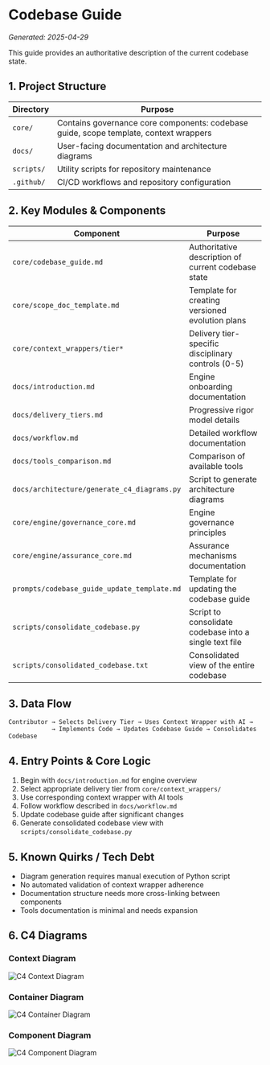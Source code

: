 # Codebase Guide

*Generated: 2025-04-29*

This guide provides an authoritative description of the current codebase state.

## 1. Project Structure

| Directory | Purpose |
|-----------|---------|
| `core/` | Contains governance core components: codebase guide, scope template, context wrappers |
| `docs/` | User-facing documentation and architecture diagrams |
| `scripts/` | Utility scripts for repository maintenance |
| `.github/` | CI/CD workflows and repository configuration |

## 2. Key Modules & Components

| Component | Purpose |
|-----------|---------|
| `core/codebase_guide.md` | Authoritative description of current codebase state |
| `core/scope_doc_template.md` | Template for creating versioned evolution plans |
| `core/context_wrappers/tier*` | Delivery tier-specific disciplinary controls (0-5) |
| `docs/introduction.md` | Engine onboarding documentation |
| `docs/delivery_tiers.md` | Progressive rigor model details |
| `docs/workflow.md` | Detailed workflow documentation |
| `docs/tools_comparison.md` | Comparison of available tools |
| `docs/architecture/generate_c4_diagrams.py` | Script to generate architecture diagrams |
| `core/engine/governance_core.md` | Engine governance principles |
| `core/engine/assurance_core.md` | Assurance mechanisms documentation |
| `prompts/codebase_guide_update_template.md` | Template for updating the codebase guide |
| `scripts/consolidate_codebase.py` | Script to consolidate codebase into a single text file |
| `scripts/consolidated_codebase.txt` | Consolidated view of the entire codebase |

## 3. Data Flow

```
Contributor → Selects Delivery Tier → Uses Context Wrapper with AI →
            → Implements Code → Updates Codebase Guide → Consolidates Codebase
```

## 4. Entry Points & Core Logic

1. Begin with `docs/introduction.md` for engine overview
2. Select appropriate delivery tier from `core/context_wrappers/`
3. Use corresponding context wrapper with AI tools
4. Follow workflow described in `docs/workflow.md`
5. Update codebase guide after significant changes
6. Generate consolidated codebase view with `scripts/consolidate_codebase.py`

## 5. Known Quirks / Tech Debt

- Diagram generation requires manual execution of Python script
- No automated validation of context wrapper adherence
- Documentation structure needs more cross-linking between components
- Tools documentation is minimal and needs expansion

## 6. C4 Diagrams

### Context Diagram

![C4 Context Diagram](../docs/architecture/c4_context.png)

### Container Diagram

![C4 Container Diagram](../docs/architecture/c4_container.png)

### Component Diagram

![C4 Component Diagram](../docs/architecture/c4_component.png)